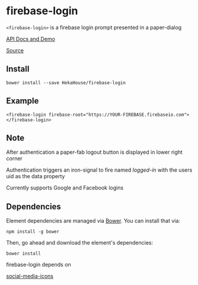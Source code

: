 # firebase-login

`<firebase-login>` is a firebase login prompt presented in a paper-dialog

[API Docs and Demo](https://heka-house-firebase-login-demo.firebaseapp.com/)

[Source](http://github.com/hekahouse/firebase-login/)

## Install

    bower install --save HekaHouse/firebase-login

## Example

    <firebase-login firebase-root="https://YOUR-FIREBASE.firebaseio.com"></firebase-login>

## Note

After authentication a paper-fab logout button is displayed in lower right corner

Authentication triggers an iron-signal to fire named <i>logged-in</i> with the users uid as the data property

Currently supports Google and Facebook logins

## Dependencies

Element dependencies are managed via [Bower](http://bower.io/). You can
install that via:

    npm install -g bower

Then, go ahead and download the element's dependencies:

    bower install

firebase-login depends on

[social-media-icons](https://github.com/hejty/social-media-icons)
